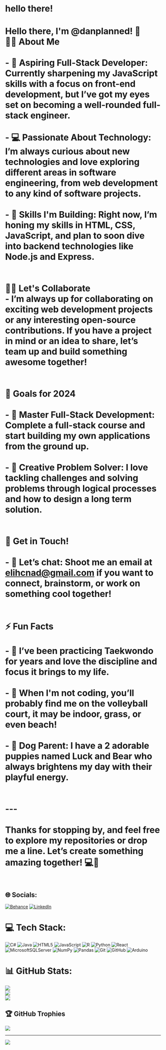 # hello there!
# Hello there, I'm @danplanned! 👋<br>👨‍💻 About Me<br><br>- 🚀 **Aspiring Full-Stack Developer:** Currently sharpening my **JavaScript** skills with a focus on front-end development, but I’ve got my eyes set on becoming a well-rounded **full-stack engineer**.<br><br>- 💻 **Passionate About Technology:** I’m always curious about new technologies and love exploring different areas in **software engineering**, from **web development** to **any kind of software projects**.<br><br>- 🌟 **Skills I'm Building:** Right now, I’m honing my skills in **HTML**, **CSS**, **JavaScript**, and plan to soon dive into backend technologies like **Node.js** and **Express**.<br><br><br>👯‍♂️ Let's Collaborate<br>- I’m always up for collaborating on exciting web development projects or any interesting open-source contributions. If you have a project in mind or an idea to share, let’s team up and build something awesome together!<br><br><br>🎯 Goals for 2024<br><br>- 🌱 **Master Full-Stack Development:** Complete a full-stack course and start building my own applications from the ground up.<br><br>- 🎨 **Creative Problem Solver:** I love tackling challenges and solving problems through logical processes and how to design a long term solution. <br><br><br>💬 Get in Touch!<br><br>- 📨 **Let’s chat:** Shoot me an email at **elihcnad@gmail.com** if you want to connect, brainstorm, or work on something cool together!<br><br><br>⚡ Fun Facts<br><br>- 🥋 I’ve been practicing **Taekwondo** for years and love the discipline and focus it brings to my life.<br><br>- 🏐 When I'm not coding, you’ll probably find me on the **volleyball** court, it may be indoor, grass, or even beach!<br><br>- 🐶 **Dog Parent:** I have a 2 adorable puppies named Luck and Bear who always brightens my day with their playful energy.<br><br><br>---<br><br>Thanks for stopping by, and feel free to explore my repositories or drop me a line. Let’s create something amazing together! 💻🎉<br><br>


## 🌐 Socials:
[![Behance](https://img.shields.io/badge/Behance-1769ff?logo=behance&logoColor=white)](https://behance.net/danplanned) [![LinkedIn](https://img.shields.io/badge/LinkedIn-%230077B5.svg?logo=linkedin&logoColor=white)](https://linkedin.com/in/www.linkedin.com/in/dan-le-15393b1b2) 

# 💻 Tech Stack:
![C#](https://img.shields.io/badge/c%23-%23239120.svg?style=for-the-badge&logo=csharp&logoColor=white) ![Java](https://img.shields.io/badge/java-%23ED8B00.svg?style=for-the-badge&logo=openjdk&logoColor=white) ![HTML5](https://img.shields.io/badge/html5-%23E34F26.svg?style=for-the-badge&logo=html5&logoColor=white) ![JavaScript](https://img.shields.io/badge/javascript-%23323330.svg?style=for-the-badge&logo=javascript&logoColor=%23F7DF1E) ![R](https://img.shields.io/badge/r-%23276DC3.svg?style=for-the-badge&logo=r&logoColor=white) ![Python](https://img.shields.io/badge/python-3670A0?style=for-the-badge&logo=python&logoColor=ffdd54) ![React](https://img.shields.io/badge/react-%2320232a.svg?style=for-the-badge&logo=react&logoColor=%2361DAFB) ![MicrosoftSQLServer](https://img.shields.io/badge/Microsoft%20SQL%20Server-CC2927?style=for-the-badge&logo=microsoft%20sql%20server&logoColor=white) ![NumPy](https://img.shields.io/badge/numpy-%23013243.svg?style=for-the-badge&logo=numpy&logoColor=white) ![Pandas](https://img.shields.io/badge/pandas-%23150458.svg?style=for-the-badge&logo=pandas&logoColor=white) ![Git](https://img.shields.io/badge/git-%23F05033.svg?style=for-the-badge&logo=git&logoColor=white) ![GitHub](https://img.shields.io/badge/github-%23121011.svg?style=for-the-badge&logo=github&logoColor=white) ![Arduino](https://img.shields.io/badge/-Arduino-00979D?style=for-the-badge&logo=Arduino&logoColor=white)
# 📊 GitHub Stats:
![](https://github-readme-stats.vercel.app/api?username=danplanned&theme=shadow_blue&hide_border=false&include_all_commits=true&count_private=false)<br/>
![](https://github-readme-streak-stats.herokuapp.com/?user=danplanned&theme=shadow_blue&hide_border=false)<br/>
![](https://github-readme-stats.vercel.app/api/top-langs/?username=danplanned&theme=shadow_blue&hide_border=false&include_all_commits=true&count_private=false&layout=compact)

## 🏆 GitHub Trophies
![](https://github-profile-trophy.vercel.app/?username=danplanned&theme=radical&no-frame=false&no-bg=true&margin-w=4)

---
[![](https://visitcount.itsvg.in/api?id=danplanned&icon=0&color=0)](https://visitcount.itsvg.in)

<!-- Proudly created with GPRM ( https://gprm.itsvg.in ) -->
